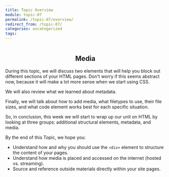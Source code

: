 ```yaml
---
title: Topic Overview
module: topic-07
permalink: /topic-07/overview/
redirect_from: /topic-07/
categories: uncategorized
tags:
---
```


<div class="section-title">
  <img src="../img/assignment-07.svg" alt="" title="Assignment 7: Media" />
  <h2 style="text-align: center;">Media</h2>
</div>

During this topic, we will discuss two elements that will help you block out different sections of your HTML pages. Don't worry if this seems abstract now, because it will make a lot more sense when we start using CSS.

We will also review what we learned about metadata.

Finally, we will talk about how to add media, what filetypes to use, their file sizes, and what code element works best for each specific situation.

So, in conclusion, this week we will start to wrap up our unit on HTML by looking at three groups: additional structural elements, metadata, and media.

By the end of this Topic, we hope you:
<ul class="pros-and-cons">
  <li class="icon-pro">Understand how and why you should use the <code>&lt;div&gt;</code> element to structure the content of your pages.</li>
  <li class="icon-pro">Understand how media is placed and accessed on the internet (hosted vs. streaming).</li>
  <li class="icon-pro">Source and reference outside materials directly within your site pages.</li>
</ul>
